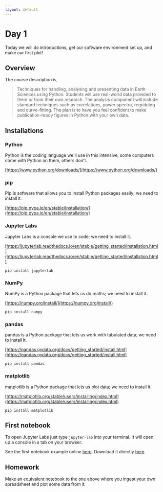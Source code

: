 ```yaml
---
layout: default
---
```


# Day 1

Today we will do introductions, get our software environment set up, and make our first plot!

## Overview
The course description is,
> Techniques for handling, analysing and presenting data in Earth Sciences using Python. Students will use real-world data provided to them or from their own research. The analysis component will include standard techniques such as correlations, power spectra, regridding and curve-fitting.
The plan is to have you feel confident to make publication-ready figures in Python with your own data. 

## Installations

### Python
Python is the coding language we'll use in this intensive; some computers come with Python on them, others don't.

[https://www.python.org/downloads/](https://www.python.org/downloads/)

### pip
Pip is software that allows you to install Python packages easily; we need to install it.

[https://pip.pypa.io/en/stable/installation/](https://pip.pypa.io/en/stable/installation/)

### Jupyter Labs
Jupyter Labs is a console we use to code; we need to install it.

[https://jupyterlab.readthedocs.io/en/stable/getting_started/installation.html](https://jupyterlab.readthedocs.io/en/stable/getting_started/installation.html)
```
pip install jupyterlab
```

### NumPy
NumPy is a Python package that lets us do maths; we need to install it.

[https://numpy.org/install/](https://numpy.org/install/)
```
pip install numpy
```

### pandas
pandas is a Python package that lets us work with tabulated data; we need to install it.

[https://pandas.pydata.org/docs/getting_started/install.html](https://pandas.pydata.org/docs/getting_started/install.html)
```
pip install pandas
```

### matplotlib
matplotlib is a Python package that lets us plot data; we need to install it.

[https://matplotlib.org/stable/users/installing/index.html](https://matplotlib.org/stable/users/installing/index.html)
```
pip install matplotlib
```

## First notebook

To open Jupyter Labs just type `jupyter-lab` into your terminal. It will open up a console in a tab on your browser.

See the first notebook example online [here](https://github.com/geomorphlab/medaes/blob/gh-pages/day1/day1.ipynb). Download it directly [here](./day1/day1.ipynb).

## Homework

Make an equivalent notebook to the one above where you ingest your own spreadsheet and plot some data from it.
